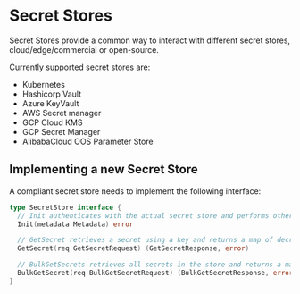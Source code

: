 # Secret Stores

Secret Stores provide a common way to interact with different secret stores, cloud/edge/commercial or open-source.

Currently supported secret stores are:

* Kubernetes
* Hashicorp Vault
* Azure KeyVault
* AWS Secret manager
* GCP Cloud KMS
* GCP Secret Manager
* AlibabaCloud OOS Parameter Store

## Implementing a new Secret Store

A compliant secret store needs to implement the following interface:

```go
type SecretStore interface {
  // Init authenticates with the actual secret store and performs other init operation
  Init(metadata Metadata) error

  // GetSecret retrieves a secret using a key and returns a map of decrypted string/string values
  GetSecret(req GetSecretRequest) (GetSecretResponse, error)

  // BulkGetSecrets retrieves all secrets in the store and returns a map of decrypted string/string values
  BulkGetSecret(req BulkGetSecretRequest) (BulkGetSecretResponse, error)
}
```
